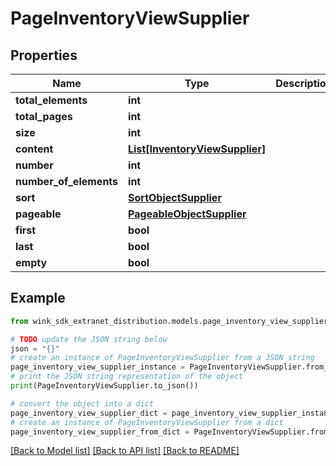 # PageInventoryViewSupplier


## Properties

Name | Type | Description | Notes
------------ | ------------- | ------------- | -------------
**total_elements** | **int** |  | [optional] 
**total_pages** | **int** |  | [optional] 
**size** | **int** |  | [optional] 
**content** | [**List[InventoryViewSupplier]**](InventoryViewSupplier.md) |  | [optional] 
**number** | **int** |  | [optional] 
**number_of_elements** | **int** |  | [optional] 
**sort** | [**SortObjectSupplier**](SortObjectSupplier.md) |  | [optional] 
**pageable** | [**PageableObjectSupplier**](PageableObjectSupplier.md) |  | [optional] 
**first** | **bool** |  | [optional] 
**last** | **bool** |  | [optional] 
**empty** | **bool** |  | [optional] 

## Example

```python
from wink_sdk_extranet_distribution.models.page_inventory_view_supplier import PageInventoryViewSupplier

# TODO update the JSON string below
json = "{}"
# create an instance of PageInventoryViewSupplier from a JSON string
page_inventory_view_supplier_instance = PageInventoryViewSupplier.from_json(json)
# print the JSON string representation of the object
print(PageInventoryViewSupplier.to_json())

# convert the object into a dict
page_inventory_view_supplier_dict = page_inventory_view_supplier_instance.to_dict()
# create an instance of PageInventoryViewSupplier from a dict
page_inventory_view_supplier_from_dict = PageInventoryViewSupplier.from_dict(page_inventory_view_supplier_dict)
```
[[Back to Model list]](../README.md#documentation-for-models) [[Back to API list]](../README.md#documentation-for-api-endpoints) [[Back to README]](../README.md)


